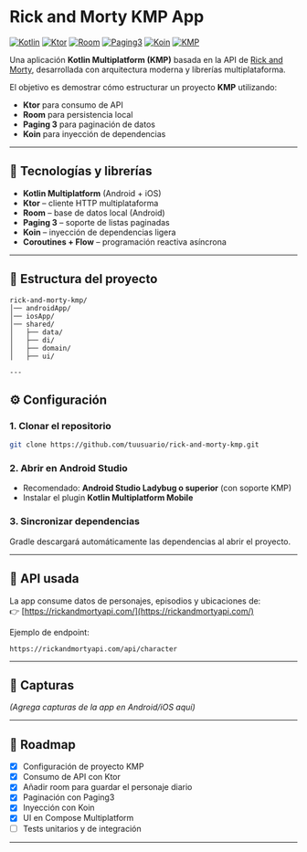 # Rick and Morty KMP App

[![Kotlin](https://img.shields.io/badge/Kotlin-2.2.0-blue?logo=kotlin)](https://kotlinlang.org/)
[![Ktor](https://img.shields.io/badge/Ktor-HTTP%20Client-green)](https://ktor.io/)
[![Room](https://img.shields.io/badge/Room-Database-orange)](https://developer.android.com/training/data-storage/room)
[![Paging3](https://img.shields.io/badge/Paging-3-yellow)](https://developer.android.com/topic/libraries/architecture/paging/v3-overview)
[![Koin](https://img.shields.io/badge/Koin-DI-lightgrey)](https://insert-koin.io/)
[![KMP](https://img.shields.io/badge/KMP-Multiplatform-purple)](https://kotlinlang.org/docs/multiplatform.html)

Una aplicación **Kotlin Multiplatform (KMP)** basada en la API de [Rick and Morty](https://rickandmortyapi.com/), desarrollada con arquitectura moderna y librerías multiplataforma.  

El objetivo es demostrar cómo estructurar un proyecto **KMP** utilizando:  
- **Ktor** para consumo de API  
- **Room** para persistencia local  
- **Paging 3** para paginación de datos  
- **Koin** para inyección de dependencias  

---

## 🚀 Tecnologías y librerías

- **Kotlin Multiplatform** (Android + iOS)  
- **Ktor** – cliente HTTP multiplataforma  
- **Room** – base de datos local (Android)  
- **Paging 3** – soporte de listas paginadas  
- **Koin** – inyección de dependencias ligera  
- **Coroutines + Flow** – programación reactiva asíncrona  

---

## 📂 Estructura del proyecto

```
rick-and-morty-kmp/
│── androidApp/           
│── iosApp/             
│── shared/              
│   ├── data/             
│   ├── di/          
│   ├── domain/              
│   ├── ui/               

---
```
## ⚙️ Configuración

### 1. Clonar el repositorio
```bash
git clone https://github.com/tuusuario/rick-and-morty-kmp.git
```

### 2. Abrir en Android Studio
- Recomendado: **Android Studio Ladybug o superior** (con soporte KMP)  
- Instalar el plugin **Kotlin Multiplatform Mobile**

### 3. Sincronizar dependencias
Gradle descargará automáticamente las dependencias al abrir el proyecto.

---

## 🔌 API usada
La app consume datos de personajes, episodios y ubicaciones de:  
👉 [https://rickandmortyapi.com/](https://rickandmortyapi.com/)

Ejemplo de endpoint:
```
https://rickandmortyapi.com/api/character
```

---

## 📸 Capturas

*(Agrega capturas de la app en Android/iOS aquí)*

---

## 🧩 Roadmap

- [x] Configuración de proyecto KMP  
- [x] Consumo de API con Ktor  
- [x] Añadir room para guardar el personaje diario  
- [x] Paginación con Paging3  
- [x] Inyección con Koin  
- [x] UI en Compose Multiplatform  
- [ ] Tests unitarios y de integración  

---
